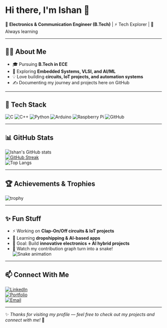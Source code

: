 # Hi there, I'm Ishan 👋  

🌱 **Electronics & Communication Engineer (B.Tech)** | ⚡ Tech Explorer | 🚀 Always learning  

---

## 🧑‍💻 About Me
- 🎓 Pursuing **B.Tech in ECE**  
- 🔬 Exploring **Embedded Systems, VLSI, and AI/ML**  
- 💡 Love building **circuits, IoT projects, and automation systems**  
- ✍️ Documenting my journey and projects here on GitHub  

---

## 🔧 Tech Stack
![C](https://img.shields.io/badge/C-00599C?style=for-the-badge&logo=c&logoColor=white)
![C++](https://img.shields.io/badge/C++-00599C?style=for-the-badge&logo=cplusplus&logoColor=white)
![Python](https://img.shields.io/badge/Python-3776AB?style=for-the-badge&logo=python&logoColor=yellow)
![Arduino](https://img.shields.io/badge/Arduino-00979D?style=for-the-badge&logo=arduino&logoColor=white)
![Raspberry Pi](https://img.shields.io/badge/Raspberry%20Pi-C51A4A?style=for-the-badge&logo=raspberry-pi&logoColor=white)
![GitHub](https://img.shields.io/badge/GitHub-181717?style=for-the-badge&logo=github&logoColor=white)

---

## 📊 GitHub Stats
![Ishan's GitHub stats](https://github-readme-stats.vercel.app/api?username=YourUserName&show_icons=true&theme=radical)  
[![GitHub Streak](https://streak-stats.demolab.com?user=YourUserName&theme=dark&hide_border=true)](https://git.io/streak-stats)  
![Top Langs](https://github-readme-stats.vercel.app/api/top-langs/?username=YourUserName&layout=compact&theme=radical)

---

## 🏆 Achievements & Trophies
![trophy](https://github-profile-trophy.vercel.app/?username=YourUserName&theme=onedark&row=1&column=7)

---

## ✨ Fun Stuff
- ⚡ Working on **Clap-On/Off circuits & IoT projects**  
- 🧩 Learning **dropshipping & AI-based apps**  
- 🎯 Goal: Build **innovative electronics + AI hybrid projects**  
- 🐍 Watch my contribution graph turn into a snake!  
  ![Snake animation](https://github.com/YourUserName/YourUserName/blob/output/github-contribution-grid-snake.svg)

---

## 📫 Connect With Me
[![LinkedIn](https://img.shields.io/badge/LinkedIn-blue?style=for-the-badge&logo=linkedin)](https://linkedin.com/in/YourProfile)  
[![Portfolio](https://img.shields.io/badge/Portfolio-000000?style=for-the-badge&logo=react&logoColor=white)](https://your-portfolio-link.com)  
[![Email](https://img.shields.io/badge/Email-D14836?style=for-the-badge&logo=gmail&logoColor=white)](mailto:your@email.com)

---
✨ *Thanks for visiting my profile — feel free to check out my projects and connect with me!* 🚀
